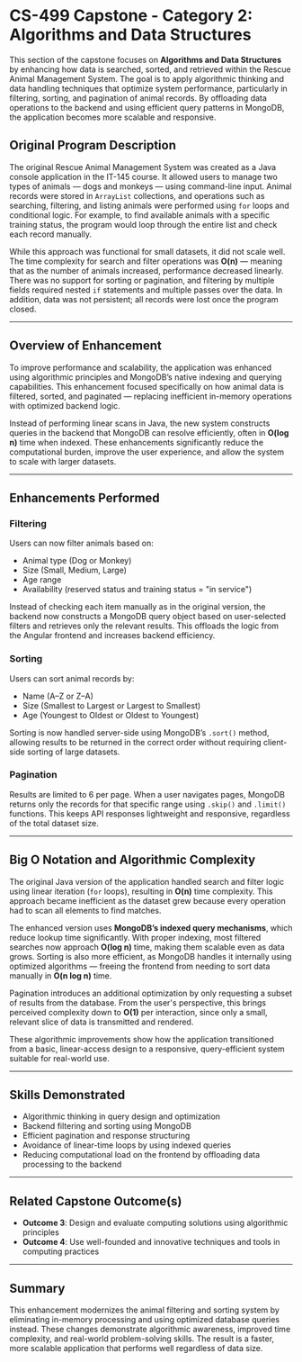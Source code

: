 # CS-499 Capstone - Category 2: Algorithms and Data Structures

This section of the capstone focuses on **Algorithms and Data Structures** by enhancing how data is searched, sorted, and retrieved within the Rescue Animal Management System. The goal is to apply algorithmic thinking and data handling techniques that optimize system performance, particularly in filtering, sorting, and pagination of animal records. By offloading data operations to the backend and using efficient query patterns in MongoDB, the application becomes more scalable and responsive.


## Original Program Description

The original Rescue Animal Management System was created as a Java console application in the IT-145 course. It allowed users to manage two types of animals — dogs and monkeys — using command-line input. Animal records were stored in `ArrayList` collections, and operations such as searching, filtering, and listing animals were performed using `for` loops and conditional logic. For example, to find available animals with a specific training status, the program would loop through the entire list and check each record manually.

While this approach was functional for small datasets, it did not scale well. The time complexity for search and filter operations was **O(n)** — meaning that as the number of animals increased, performance decreased linearly. There was no support for sorting or pagination, and filtering by multiple fields required nested `if` statements and multiple passes over the data. In addition, data was not persistent; all records were lost once the program closed.

---

## Overview of Enhancement

To improve performance and scalability, the application was enhanced using algorithmic principles and MongoDB’s native indexing and querying capabilities. This enhancement focused specifically on how animal data is filtered, sorted, and paginated — replacing inefficient in-memory operations with optimized backend logic.

Instead of performing linear scans in Java, the new system constructs queries in the backend that MongoDB can resolve efficiently, often in **O(log n)** time when indexed. These enhancements significantly reduce the computational burden, improve the user experience, and allow the system to scale with larger datasets.

---

## Enhancements Performed

### Filtering
Users can now filter animals based on:
- Animal type (Dog or Monkey)
- Size (Small, Medium, Large)
- Age range
- Availability (reserved status and training status = "in service")

Instead of checking each item manually as in the original version, the backend now constructs a MongoDB query object based on user-selected filters and retrieves only the relevant results. This offloads the logic from the Angular frontend and increases backend efficiency.

###  Sorting
Users can sort animal records by:
- Name (A–Z or Z–A)
- Size (Smallest to Largest or Largest to Smallest)
- Age (Youngest to Oldest or Oldest to Youngest)

Sorting is now handled server-side using MongoDB’s `.sort()` method, allowing results to be returned in the correct order without requiring client-side sorting of large datasets.

###  Pagination
Results are limited to 6 per page. When a user navigates pages, MongoDB returns only the records for that specific range using `.skip()` and `.limit()` functions. This keeps API responses lightweight and responsive, regardless of the total dataset size.

---

## Big O Notation and Algorithmic Complexity

The original Java version of the application handled search and filter logic using linear iteration (`for` loops), resulting in **O(n)** time complexity. This approach became inefficient as the dataset grew because every operation had to scan all elements to find matches.

The enhanced version uses **MongoDB’s indexed query mechanisms**, which reduce lookup time significantly. With proper indexing, most filtered searches now approach **O(log n)** time, making them scalable even as data grows. Sorting is also more efficient, as MongoDB handles it internally using optimized algorithms — freeing the frontend from needing to sort data manually in **O(n log n)** time.

Pagination introduces an additional optimization by only requesting a subset of results from the database. From the user's perspective, this brings perceived complexity down to **O(1)** per interaction, since only a small, relevant slice of data is transmitted and rendered.

These algorithmic improvements show how the application transitioned from a basic, linear-access design to a responsive, query-efficient system suitable for real-world use.

---

## Skills Demonstrated

- Algorithmic thinking in query design and optimization
- Backend filtering and sorting using MongoDB
- Efficient pagination and response structuring
- Avoidance of linear-time loops by using indexed queries
- Reducing computational load on the frontend by offloading data processing to the backend

---

## Related Capstone Outcome(s)

- **Outcome 3**: Design and evaluate computing solutions using algorithmic principles
- **Outcome 4**: Use well-founded and innovative techniques and tools in computing practices

---

## Summary

This enhancement modernizes the animal filtering and sorting system by eliminating in-memory processing and using optimized database queries instead. These changes demonstrate algorithmic awareness, improved time complexity, and real-world problem-solving skills. The result is a faster, more scalable application that performs well regardless of data size.
